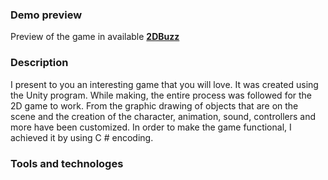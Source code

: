 ### Demo preview ###
Preview of the game in available **[2DBuzz](https://vladimirakolar.github.io/3DBuzz-in-Unity---creating-2D-game/)**

### Description ###
I present to you an interesting game that you will love. It was created using the Unity program.
 While making, the entire process was followed for the 2D game to work. 
 From the graphic drawing of objects that are on the scene and the creation of the character, animation, sound, controllers and more have been customized. 
 In order to make the game functional, I achieved it by using C # encoding. 

### Tools and technologes ###